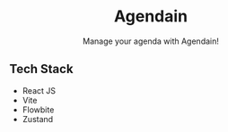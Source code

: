 <div align="center">
  <h1>Agendain</h1>
  <p>Manage your agenda with Agendain!</p>
</div>

## Tech Stack

- React JS
- Vite
- Flowbite
- Zustand


